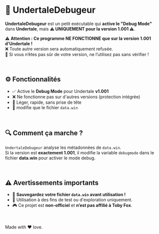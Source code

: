 # 🔧 UndertaleDebugeur

**UndertaleDebugeur** est un petit exécutable qui **active le "Debug Mode"** dans **Undertale**, mais **⚠️ UNIQUEMENT pour la version 1.001 ⚠️**.

⚠️ **Attention : Ce programme NE FONCTIONNE que sur la version 1.001 d'Undertale !**  
❌ Toute autre version sera automatiquement refusée.  
🛑 Si vous n’êtes pas sûr de votre version, ne l’utilisez pas sans vérifier !


<br>

## ⚙️ Fonctionnalités

- ✅ Active le **Debug Mode** pour Undertale **v1.001**
- ❌ Ne fonctionne pas sur d'autres versions (protection intégrée)
- 🧠 Léger, rapide, sans prise de tête
- 🔐 modifie que le fichier `data.win` 


<br>
  
## 🔍 Comment ça marche ?

`UndertaleDebugeur` analyse les métadonnées de `data.win`.  
Si la version est **exactement 1.001**, il modifie la variable `debugmode` dans le fichier **data.win** pour activer le mode debug.

<br>

## ⚠️ Avertissements importants

- 📂 **Sauvegardez votre fichier `data.win` avant utilisation !**
- 🧪 Utilisation à des fins de test ou d'exploration uniquement.
- 🎮 Ce projet est **non-officiel** et **n’est pas affilié à Toby Fox**.
  
<br>
<br>
Made with ❤️ love.
